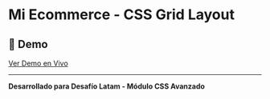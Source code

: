 # Mi Ecommerce - CSS Grid Layout

## 🚀 Demo

[Ver Demo en Vivo](https://edolivares.github.io/desafio_latam_G103_CSS_desafio_02/)

---

**Desarrollado para Desafío Latam - Módulo CSS Avanzado**

